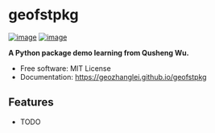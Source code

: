 # geofstpkg


[![image](https://img.shields.io/pypi/v/geofstpkg.svg)](https://pypi.python.org/pypi/geofstpkg)
[![image](https://img.shields.io/conda/vn/conda-forge/geofstpkg.svg)](https://anaconda.org/conda-forge/geofstpkg)


**A Python package demo learning from Qusheng Wu.**


-   Free software: MIT License
-   Documentation: https://geozhanglei.github.io/geofstpkg
    

## Features

-   TODO
